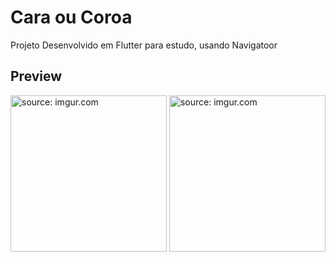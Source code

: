 # Cara ou Coroa

Projeto Desenvolvido em Flutter para estudo, usando Navigatoor

## Preview
<a href="https://imgur.com/2Ck64fy"><img src="https://i.imgur.com/2Ck64fy.jpg" title="source: imgur.com" style="width: 250px;"/></a>
<a href="https://imgur.com/hubugxy"><img src="https://i.imgur.com/hubugxy.jpg" title="source: imgur.com" style="width: 250px;"  /></a>

